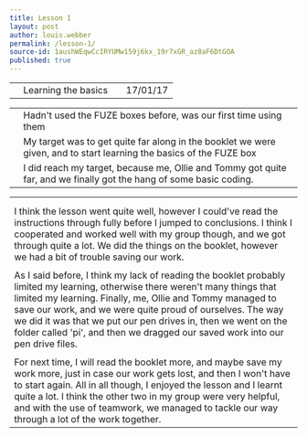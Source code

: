 ```yaml
---
title: Lesson 1
layout: post
author: louis.webber
permalink: /lesson-1/
source-id: 1aushWEqwCcIRYUMw159j6kx_19r7xGR_az8aF6DtGOA
published: true
---
```

<table>
  <tr>
    <td></td>
    <td> Learning the basics</td>
    <td></td>
    <td>    17/01/17</td>
  </tr>
</table>


<table>
  <tr>
    <td></td>
    <td>Hadn't used the FUZE boxes before, was our first time using them</td>
  </tr>
  <tr>
    <td></td>
    <td>My target was to get quite far along in the booklet we were given, and to start learning the basics of the FUZE box</td>
  </tr>
  <tr>
    <td></td>
    <td>I did reach my target, because me, Ollie and Tommy got quite far, and we finally got the hang of some basic coding.</td>
  </tr>
</table>


<table>
  <tr>
    <td></td>
  </tr>
  <tr>
    <td></td>
  </tr>
  <tr>
    <td>I think the lesson went quite well, however I could've read the instructions through fully before I jumped to conclusions. I think I cooperated and worked well with my group though, and we got through quite a lot. We did the things on the booklet, however we had a bit of trouble saving our work.</td>
  </tr>
  <tr>
    <td></td>
  </tr>
  <tr>
    <td>As I said before, I think my lack of reading the booklet probably limited my learning, otherwise there weren't many things that limited my learning. Finally, me, Ollie and Tommy managed to save our work, and we were quite proud of ourselves. The way we did it was that we put our pen drives in, then we went on the folder called 'pi', and then we dragged our saved work into our pen drive files.</td>
  </tr>
  <tr>
    <td></td>
  </tr>
  <tr>
    <td>For next time, I will read the booklet more, and maybe save my work more, just in case our work gets lost, and then I won't have to start again. All in all though, I enjoyed the lesson and I learnt quite a lot. I think the other two in my group were very helpful, and with the use of teamwork, we managed to tackle our way through a lot of the work together.</td>
  </tr>
</table>


